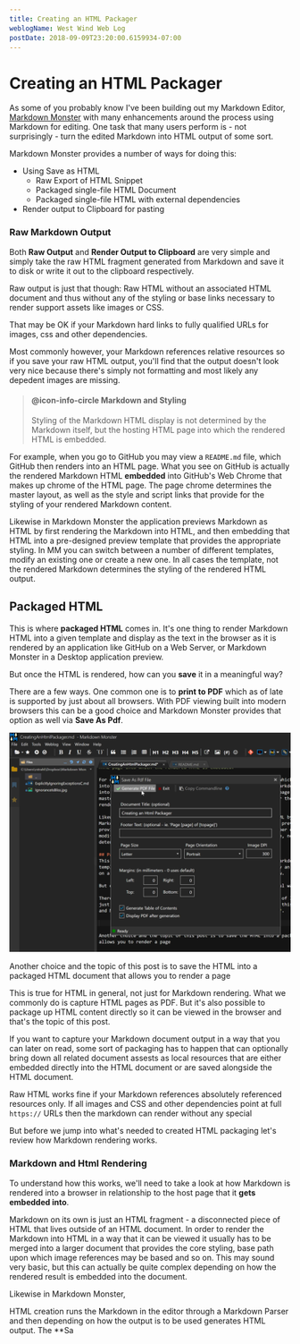 ```yaml
---
title: Creating an HTML Packager
weblogName: West Wind Web Log
postDate: 2018-09-09T23:20:00.6159934-07:00
---
```

# Creating an HTML Packager
As some of you probably know I've been building out my Markdown Editor, [Markdown Monster](https://markdownmonster.west-wind.com) with many enhancements around the process using Markdown for editing. One task that many users perform is - not surprisingly - turn the edited Markdown into HTML output of some sort.

Markdown Monster provides a number of ways for doing this:

* Using Save as HTML
	* Raw Export of HTML Snippet
	* Packaged single-file HTML Document
	* Packaged single-file HTML with external dependencies
* Render output to Clipboard for pasting


### Raw Markdown Output
Both **Raw Output** and **Render Output to Clipboard**  are very simple and simply take the raw HTML fragment generated from Markdown and save it to disk or write it out to the clipboard respectively.

Raw output is just that though: Raw HTML without an associated HTML document and thus without any of the styling or base links necessary to render support assets like images or CSS.

That may be OK if your Markdown hard links to fully qualified URLs for images, css and other dependencies.

Most commonly however, your Markdown references relative resources so if you save your raw HTML output, you'll find that the output doesn't look very nice because there's simply not formatting and most likely any depedent images are missing.

> #### @icon-info-circle Markdown and Styling
> Styling of the Markdown HTML display is not determined by the Markdown itself, but the hosting HTML page into which the rendered HTML is embedded. 

For example, when you go to GitHub you may view a `README.md` file, which GitHub then renders into an HTML page. What you see on GitHub is actually the rendered Markdown HTML **embedded** into GitHub's Web Chrome that makes up chrome of the HTML page. The page chrome determines the master layout, as well as the style and script links that provide for the styling of your rendered Markdown content.

Likewise in Markdown Monster the application previews Markdown as HTML by first rendering the Markdown into HTML, and then embedding that HTML into a pre-designed preview template that provides the appropriate styling. In MM you can switch between a number of different templates, modify an existing one or create a new one. In all cases the template, not the rendered Markdown determines the styling of the rendered HTML output.

## Packaged HTML
This is where **packaged HTML** comes in. It's one thing to render Markdown HTML into a given template and display as the text in the browser as it  is rendered by an application like GitHub on a Web Server, or Markdown Monster in a Desktop application preview. 

But once the HTML is rendered, how can you **save** it in a meaningful way?

There are a few ways. One common one is to **print to PDF** which as of late is supported by just about all browsers. With PDF viewing built into modern browsers this can be a good choice and Markdown Monster provides that option as well via **Save As Pdf**.

![](PdfOutput.png)

Another choice and the topic of this post is to save the HTML into a packaged HTML document that allows you to render a page 

This is true for HTML in general, not just for Markdown rendering. What we commonly do is capture HTML pages as PDF. But it's also possible to package up HTML content directly so it can be viewed in the browser and that's the topic of this post.





If you want to capture your Markdown document output in a way that you can later on read, some sort of packaging has to happen that can optionally bring down all related document assests as local resources that are either embedded directly into the HTML document or are saved alongside the HTML document.

Raw HTML works fine if your Markdown references absolutely referenced resources only. If all images and CSS and other dependencies point at full `https://` URLs then the markdown can render without any special


But before we jump into what's needed to created HTML packaging let's review how Markdown rendering works.

### Markdown and Html Rendering
To understand how this works, we'll need to take a look at how Markdown is rendered into a browser in relationship to the host page that it **gets embedded into**. 

Markdown on its own is just an HTML fragment - a disconnected piece of HTML that lives outside of an HTML document. In order to render the Markdown into HTML in a way that it can be viewed it usually has to be merged into a larger document that provides the core styling, base path upon which image references may be based and so on. This may sound very basic, but this can actually be quite complex depending on how the rendered result is embedded into the document.

Likewise in Markdown Monster,
 

HTML creation runs the Markdown in the editor through a Markdown Parser and then depending on how the output is to be used generates HTML output. The **Sa